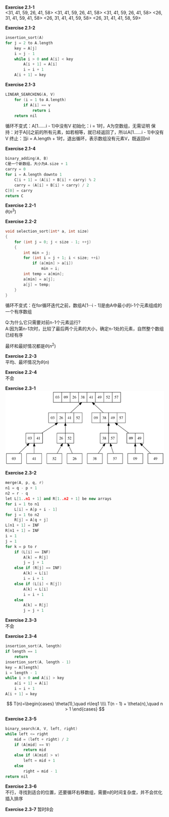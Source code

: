 **Exercise 2.1-1**  
<31, 41, 59, 26, 41, 58>
<31, 41, 59, 26, 41, 58>
<31, 41, 59, 26, 41, 58>
<26, 31, 41, 59, 41, 58>
<26, 31, 41, 41, 59, 58>
<26, 31, 41, 41, 58, 59>

**Exercise 2.1-2**  
```c++
insertion_sort(A)
for j = 2 to A.length
	key = A[j]
	i = j - 1
	while i > 0 and A[i] < key
		A[i + 1] = A[i]
		i = i + 1
	A[i + 1] = key
```

**Exercise 2.1-3**
```c++
LINEAR_SEARCHING(A, V)
	for (i = 1 to A.length)
		if A[i] == v
			return i
	return nil
```
循环不变式：A[1……i - 1]中没有V
初始化：i = 1时，A为空数组，无需证明
保持：对于A[i]之前的所有元素，如若相等，就已经返回了，所以A[1……i - 1]中没有V
终止：当i = A.length + 1时，退出循环，表示数组没有元素V，既返回nil

**Exercise 2.1-4**
```c++
binary_adding(A, B)
C是一个新数组，大小为A.size + 1
carry = 0
for i = A.length downto 1
	C[i + 1] = (A[i] + B[i] + carry) % 2
	carry = (A[i] + B[i] + carry) / 2
C[0] = carry
return C
```

**Exercise 2.2-1**  
$\theta$($n^3$)  

**Exercise 2.2-2**
```c++
void selection_sort(int* a, int size)
{
	for (int j = 0; j < size - 1; ++j)
	{
		int min = j;
		for (int i = j + 1; i < size; ++i)
			if (a[min] > a[i])
				min = i;
		int temp = a[min];
		a[min] = a[j];
		a[j] = temp;
	}
}
```
循环不变式：在for循环迭代之前，数组A[1···i - 1]是由A中最小的i-1个元素组成的一个有序数组
    
Q:为什么它只需要对前n-1个元素运行?  
A:因为第n-1次时，比较了最后两个元素的大小，确定n-1处的元素，自然整个数组已经有序  
  
最坏和最好情况都是$\theta$($n^2$)  
  
**Exercise 2.2-3**  
平均、最坏情况为$\theta$($n$)  
  
**Exercise 2.2-4**  
不会  
  
**Exercise 2.3-1**  
![sloution](pic/2.3-1.png)
  
**Exercise 2.3-2**  
```c++
merge(A, p, q, r)
n1 = q - p + 1
n2 = r - q
let L[1..n1 + 1] and R[1..n2 + 1] be new arrays
for i = 1 to n1
	L[i] = A[p + i - 1]
for j = 1 to n2
	R[j] = A[q + j]
L[n1 + 1] = INF
R[n1 + 1] = INF
i = 1
j = 1
for k = p to r
	if (L[i] == INF)
		A[k] = R[j]
		j = j + 1
	else if (R[j] == INF)
		A[k] = L[i]	
		i = i + 1
	else if (L[i] < R[j])
		A[k] = L[i]
		i = i + 1
	else
		A[k] = R[j]
		j = j + 1
```
  
**Exercise 2.3-3**  
不会  
  
**Exercise 2.3-4**
```c++
insertion_sort(A, length)
if length == 1
	return
insertion_sort(A, length - 1)
key = A[length]
i = length - 1
while i > 0 and A[i] > key
	a[i + 1] = A[i]
	i = i + 1
A[i + 1] = key
```  
$$
T(n)=\begin{cases}
	\theta(1),\quad n\leq1 \\\\
	T(n - 1) + \theta(n),\quad n > 1
\end{cases}
$$
  
**Exercise 2.3-5**
```c++
binary_search(A, V, left, right)
while left <= right
	mid = (left + right) / 2
	if (A[mid] == V)
		return mid
	else if (A[mid] > v)
		left = mid + 1
	else
		right = mid - 1
return nil
```
  
**Exercise 2.3-6**  
不行，寻找到适合的位置，还要循环右移数组，需要n的时间复杂度，并不会优化插入排序 
  
**Exercise 2.3-7**
暂时8会